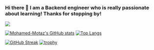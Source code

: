 ### Hi there 👋 I am a Backend engineer who is really passionate about learning! Thanks for stopping by!
![](https://komarev.com/ghpvc/?username=Mohamed-Motaz)
<!--![](https://komarev.com/ghpvc/?username=Mohamed247)-->
<!--
**Mohamed-Motaz/Mohamed-Motaz** is a ✨ _special_ ✨ repository because its `README.md` (this file) appears on your GitHub profile.


Here are some ideas to get you started:

- 🔭 I’m currently working on ...
- 🌱 I’m currently learning ...
- 👯 I’m looking to collaborate on ...
- 🤔 I’m looking for help with ...
- 💬 Ask me about ...
- 📫 How to reach me: ...
- 😄 Pronouns: ...
- ⚡ Fun fact: ...
-->


<!--[![Years Badge](https://badges.pufler.dev/years/AbdallahHemdan)](https://badges.pufler.dev)-->
<!-- [![Most Active GitHub User Rank](https://en4ykswhoyisq3x.m.pipedream.net)](https://commits.top/egypt.html) -->
<!-- [![Repos Badge](https://badges.pufler.dev/repos/Mohamed-Motaz)](https://badges.pufler.dev)
<img src="https://komarev.com/ghpvc/?username=abdallahhemdan&label=Profile%20views&color=0e75b6&style=flat" alt="abdallahhemdan" /> -->

[![Mohamed-Motaz's GitHub stats](https://github-readme-stats.vercel.app/api?username=Mohamed-Motaz&count_private=true&show_icons=true&include_all_commits=true)](https://github.com/Mohamed-Motaz/github-readme-stats)
[![Top Langs](https://github-readme-stats.vercel.app/api/top-langs/?username=Mohamed-Motaz&layout=compact)](https://github.com/anuraghazra/github-readme-stats)


 
<a href="https://stackoverflow.com/users/11019268/mohamed-motaz">
 
[![GitHub Streak](https://github-readme-streak-stats.herokuapp.com/?user=Mohamed-Motaz)](https://git.io/streak-stats)
[![trophy](https://github-profile-trophy.vercel.app/?username=Mohamed-Motaz)](https://github.com/ryo-ma/github-profile-trophy)
